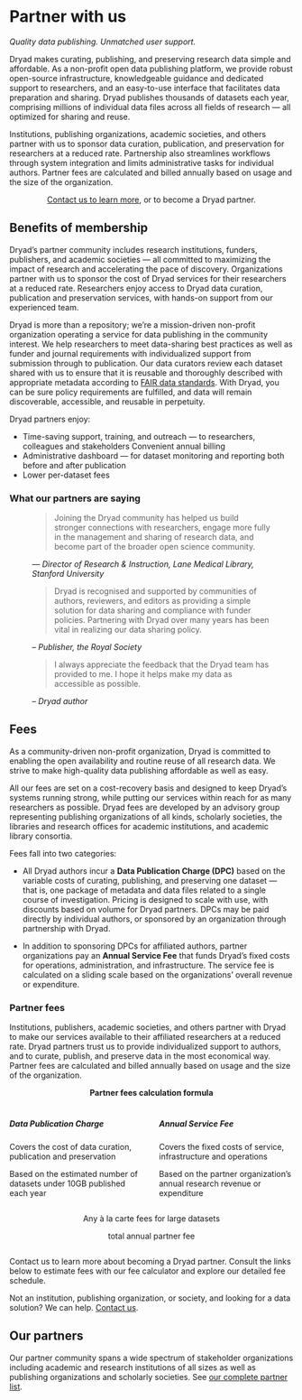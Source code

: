 # Partner with us

_Quality data publishing. Unmatched user support._

Dryad makes curating, publishing, and preserving research data simple and affordable. As a non-profit open data publishing platform, we provide robust open-source infrastructure, knowledgeable guidance and dedicated support to researchers, and an easy-to-use interface that facilitates data preparation and sharing. Dryad publishes thousands of datasets each year, comprising millions of individual data files across all fields of research — all optimized for sharing and reuse. 

Institutions, publishing organizations, academic societies, and others partner with us to sponsor data curation, publication, and preservation for researchers at a reduced rate. Partnership also streamlines workflows through system integration and limits administrative tasks for individual authors. Partner fees are calculated and billed annually based on usage and the size of the organization.

<div class="callout">
  <p style="text-align: center"><a href="mailto:partnerships@datadryad.org?subject=Dryad partnership inquiry">Contact us to learn more</a>, or to become a Dryad partner.</p>
</div>

## Benefits of membership

Dryad’s partner community includes research institutions, funders, publishers, and academic societies — all committed to maximizing the impact of research and accelerating the pace of discovery. Organizations partner with us to sponsor the cost of Dryad services for their researchers at a reduced rate. Researchers enjoy access to Dryad data curation, publication and preservation services, with hands-on support from our experienced team.

Dryad is more than a repository; we’re a mission-driven non-profit organization operating a service for data publishing in the community interest. We help researchers to meet data-sharing best practices as well as funder and journal requirements with individualized support from submission through to publication. Our data curators review each dataset shared with us to ensure that it is reusable and thoroughly described with appropriate metadata according to [FAIR data standards](https://www.go-fair.org/fair-principles/). With Dryad, you can be sure policy requirements are fulfilled, and data will remain discoverable, accessible, and reusable in perpetuity.

Dryad partners enjoy:

* Time-saving support, training, and outreach — to researchers, colleagues and stakeholders
Convenient annual billing
* Administrative dashboard — for dataset monitoring and reporting both before and after publication 
* Lower per-dataset fees

### What our partners are saying

<figure>
<blockquote>
  <p>Joining the Dryad community has helped us build stronger connections with researchers, engage more fully in the management and sharing of research data, and become part of the broader open science community.</p>
</blockquote>
<figcaption><cite>— Director of Research & Instruction, Lane Medical Library, Stanford University</cite></figcaption>
</figure>
<figure>
<blockquote>
  <p>Dryad is recognised and supported by communities of authors, reviewers, and editors as providing a simple solution for data sharing and compliance with funder policies. Partnering with Dryad over many years has been vital in realizing our data sharing policy.</p>
</blockquote>
<figcaption><cite>– Publisher, the Royal Society</cite></figcaption>
</figure>
<figure>
<blockquote>
  <p>I always appreciate the feedback that the Dryad team has provided to me. I hope it helps make my data as accessible as possible.</p>
</blockquote>
<figcaption><cite>– Dryad author</cite></figcaption>
</figure>


## Fees

As a community-driven non-profit organization, Dryad is committed to enabling the open availability and routine reuse of all research data. We strive to make high-quality data publishing affordable as well as easy. 

All our fees are set on a cost-recovery basis and designed to keep Dryad’s systems running strong, while putting our services within reach for as many researchers as possible. Dryad fees are developed by an advisory group representing publishing organizations of all kinds, scholarly societies, the libraries and research offices for academic institutions, and academic library consortia. 

Fees fall into two categories:

* All Dryad authors incur a **Data Publication Charge (DPC)** based on the variable costs of curating, publishing, and preserving one dataset — that is, one package of metadata and data files related to a single course of investigation. Pricing is designed to scale with use, with discounts based on volume for Dryad partners. DPCs may be paid directly by individual authors, or sponsored by an organization through partnership with Dryad.

* In addition to sponsoring DPCs for affiliated authors, partner organizations pay an **Annual Service Fee** that funds Dryad’s fixed costs for operations, administration, and infrastructure. The service fee is calculated on a sliding scale based on the organizations’ overall revenue or expenditure.

### Partner fees

Institutions, publishers, academic societies, and others partner with Dryad to make our services available to their affiliated researchers at a reduced rate. Dryad partners trust us to provide individualized support to authors, and to curate, publish, and preserve data in the most economical way. Partner fees are calculated and billed annually based on usage and the size of the organization.

<div class="callout">
  <div style="display: grid; grid-columns: 1fr 4em 1fr; column-gap: 2ch; align-items: center;">
    <h4 style="text-align: center; margin-top: 0; grid-column: 1 / span 3;">Partner fees calculation formula</h4>
    <div>
      <h5>Data Publication Charge</h5>
      <p>Covers the cost of data curation, publication and preservation</p>
      <p>Based on the estimated number of datasets under 10GB published each year</p>
    </div>
    <div><i class="fas fa-plus" aria-label="+" role="img"></i></div>
    <div>
      <h5>Annual Service Fee</h5>
      <p>Covers the fixed costs of service, infrastructure and operations</p>
      <p>Based on the partner organization’s annual research revenue or expenditure</p>
    </div>
    <div style="grid-column: 1 /span 3; text-align: center;">
      <p><i class="fas fa-plus" aria-label="+" role="img"></i>Any à la carte fees for large datasets</p>
      <p><i class="fas fa-equals" aria-label="=" role="img"></i> total annual partner fee</p>
    </div>
  </div>
</div>

Contact us to learn more about becoming a Dryad partner. Consult the links below to estimate fees with our fee calculator and explore our detailed fee schedule.

Not an institution, publishing organization, or society, and looking for a data solution? We can help. <a href="mailto:partnerships@datadryad.org?subject=Dryad partnership inquiry">Contact us</a>.


## Our partners

Our partner community spans a wide spectrum of stakeholder organizations including academic and research institutions of all sizes as well as publishing organizations and scholarly societies. See [our complete partner list](/about#our-members).
